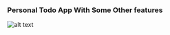 ### Personal Todo App With Some Other features
![alt text](https://github.com/[username]/[reponame]/blob/[branch]/image.jpg?raw=true)
